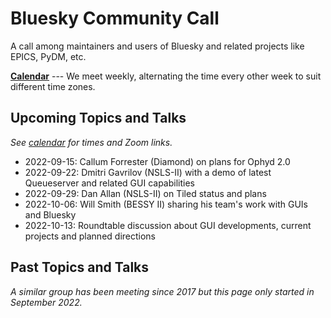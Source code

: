 # Bluesky Community Call

A call among maintainers and users of Bluesky and related projects like EPICS, PyDM, etc.

[**Calendar**](https://calendar.google.com/calendar/u/0/embed?src=7aolj23t540871bsu27ikei5i8@group.calendar.google.com&ctz=America/New_York) --- We meet
weekly, alternating the time every other week to suit different time zones.

## Upcoming Topics and Talks

_See [calendar](https://tinyurl.com/BlueskyCommunityCallCalendar) for times and Zoom links._

* 2022-09-15: Callum Forrester (Diamond) on plans for Ophyd 2.0
* 2022-09-22: Dmitri Gavrilov (NSLS-II) with a demo of latest Queueserver and related GUI capabilities
* 2022-09-29: Dan Allan (NSLS-II) on Tiled status and plans
* 2022-10-06: Will Smith (BESSY II) sharing his team's work with GUIs and Bluesky
* 2022-10-13: Roundtable discussion about GUI developments, current projects and planned directions

## Past Topics and Talks

_A similar group has been meeting since 2017 but this page only started in September 2022._

